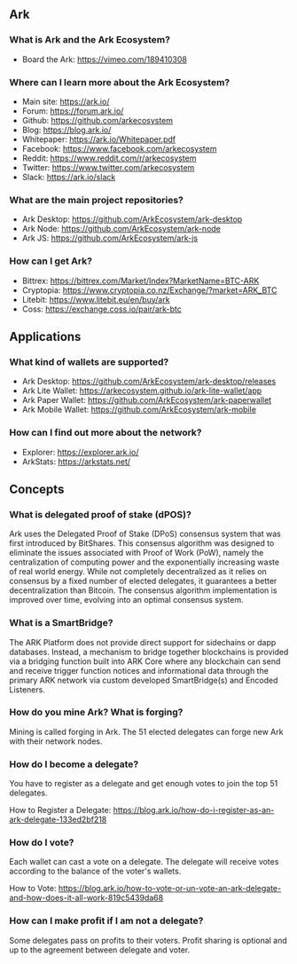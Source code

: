 ## Ark

### What is Ark and the Ark Ecosystem?

- Board the Ark: https://vimeo.com/189410308

### Where can I learn more about the Ark Ecosystem?

- Main site: https://ark.io/
- Forum: https://forum.ark.io/
- Github: https://github.com/arkecosystem
- Blog: https://blog.ark.io/
- Whitepaper: https://ark.io/Whitepaper.pdf
- Facebook: https://www.facebook.com/arkecosystem
- Reddit: https://www.reddit.com/r/arkecosystem
- Twitter: https://www.twitter.com/arkecosystem
- Slack: https://ark.io/slack

### What are the main project repositories?

- Ark Desktop: https://github.com/ArkEcosystem/ark-desktop
- Ark Node: https://github.com/ArkEcosystem/ark-node
- Ark JS: https://github.com/ArkEcosystem/ark-js

### How can I get Ark?

- Bittrex: https://bittrex.com/Market/Index?MarketName=BTC-ARK
- Cryptopia: https://www.cryptopia.co.nz/Exchange/?market=ARK_BTC
- Litebit: https://www.litebit.eu/en/buy/ark
- Coss: https://exchange.coss.io/pair/ark-btc

## Applications

### What kind of wallets are supported?

- Ark Desktop: https://github.com/ArkEcosystem/ark-desktop/releases
- Ark Lite Wallet: https://arkecosystem.github.io/ark-lite-wallet/app
- Ark Paper Wallet: https://github.com/ArkEcosystem/ark-paperwallet
- Ark Mobile Wallet: https://github.com/ArkEcosystem/ark-mobile
### How can I find out more about the network?

- Explorer: https://explorer.ark.io/
- ArkStats: https://arkstats.net/

## Concepts

### What is delegated proof of stake (dPOS)?

Ark uses the Delegated Proof of Stake (DPoS) consensus system that was first introduced by BitShares. This consensus algorithm was designed to eliminate the issues associated with Proof of Work (PoW), namely the centralization of computing power and the exponentially increasing waste of real world energy. While not completely decentralized as it relies on consensus by a fixed number of elected delegates, it guarantees a better decentralization than Bitcoin. The consensus algorithm implementation is improved over time, evolving into an optimal consensus system.

### What is a SmartBridge?

The ARK Platform does not provide direct support for sidechains or dapp databases. Instead, a mechanism to bridge together blockchains is provided via a bridging function built into ARK Core where any blockchain can send and receive trigger function notices and informational data through the primary ARK network via custom developed SmartBridge(s) and Encoded Listeners.

### How do you mine Ark? What is forging?

Mining is called forging in Ark. The 51 elected delegates can forge new Ark with their network nodes.

### How do I become a delegate?

You have to register as a delegate and get enough votes to join the top 51 delegates.

How to Register a Delegate: https://blog.ark.io/how-do-i-register-as-an-ark-delegate-133ed2bf218

### How do I vote?

Each wallet can cast a vote on a delegate. The delegate will receive votes according to the balance of the voter's wallets.

How to Vote: https://blog.ark.io/how-to-vote-or-un-vote-an-ark-delegate-and-how-does-it-all-work-819c5439da68

### How can I make profit if I am not a delegate?

Some delegates pass on profits to their voters. Profit sharing is optional and up to the agreement between delegate and voter.








